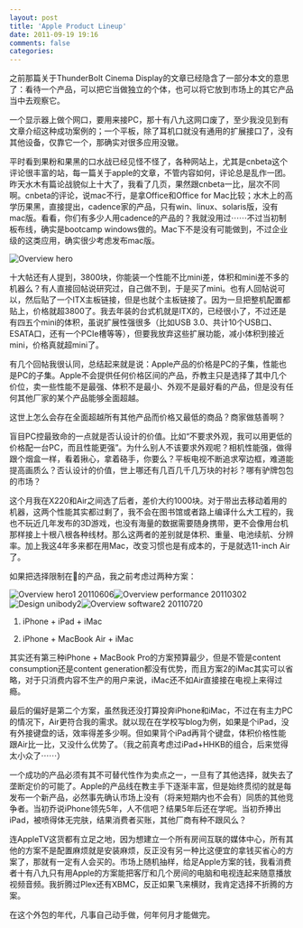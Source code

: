 ```yaml
---
layout: post
title: 'Apple Product Lineup'
date: 2011-09-19 19:16
comments: false
categories: 
---
```

    

之前那篇关于ThunderBolt Cinema Display的文章已经隐含了一部分本文的意思了：看待一个产品，可以把它当做独立的个体，也可以将它放到市场上的其它产品当中去观察它。

一个显示器上做个网口，要用来接PC，那十有八九这网口废了，至少我没见到有文章介绍这种成功案例的；一个平板，除了耳机口就没有通用的扩展接口了，没有其他设备，仅靠它一个，那确实对很多应用没辙。

平时看到果粉和果黑的口水战已经见怪不怪了，各种网站上，尤其是cnbeta这个评论很丰富的站，每一篇关于apple的文章，不管内容如何，评论总是乱作一团。昨天水木有篇论战貌似上十大了，我看了几页，果然跟cnbeta一比，层次不同啊。cnbeta的评论，说mac不行，是拿Office和Office for Mac比较；水木上的高学历果黑，直接提出，cadence家的产品，只有win、linux、solaris版，没有mac版。看看，你们有多少人用cadence的产品的？我就没用过⋯⋯不过当初制板布线，确实是bootcamp windows做的。Mac下不是没有可能做到，不过企业级的这类应用，确实很少考虑发布mac版。

![Overview hero](http://qingpei.me/images/in_post/overview_hero.png)

十大帖还有人提到，3800块，你能装一个性能不比mini差，体积和mini差不多的机器么？有人直接回帖说研究过，自己做不到，于是买了mini。也有人回帖说可以，然后贴了一个ITX主板链接，但是也就个主板链接了。因为一旦把整机配置都贴上，价格就超3800了。我去年装的台式机就是ITX的，已经很小了，不过还是有四五个mini的体积，虽说扩展性强很多（比如USB 3.0、共计10个USB口、ESATA口，还有一个PCIe槽等等），但要我放弃这些扩展功能，减小体积到接近mini，价格真就超mini了。

有几个回帖我很认同，总结起来就是说：Apple产品的价格是PC的子集，性能也是PC的子集。Apple不会提供任何价格区间的产品，乔教主只是选择了其中几个价位，卖一些性能不是最强、体积不是最小、外观不是最好看的产品，但是没有任何其他厂家的某个产品能够全面超越。

这世上怎么会存在全面超越所有其他产品而价格又最低的商品？商家做慈善啊？

盲目PC控最致命的一点就是否认设计的价值。比如“不要求外观，我可以用更低的价格配一台PC，而且性能更强”。为什么别人不该要求外观呢？相机性能强，做得跟个烟盒一样，看着揪心，拿着硌手，你要么？平板电视不断追求窄边框，难道能提高画质么？否认设计的价值，世上哪还有几百几千几万块的衬衫？哪有驴牌包包的市场？

这个月我在X220和Air之间选了后者，差价大约1000块。对于带出去移动着用的机器，这两个性能其实都过剩了，我不会在图书馆或者路上编译什么大工程的，我也不玩近几年发布的3D游戏，也没有海量的数据需要随身携带，更不会像用台机那样接上十根八根各种线材。那么这两者的差别就是体积、重量、电池续航、分辨率。加上我这4年多来都在用Mac，改变习惯也是有成本的，于是就选11-inch Air了。

如果把选择限制在的产品，我之前考虑过两种方案：

![Overview hero1 20110606](http://qingpei.me/images/in_post/overview_hero1_20110606.png)![Overview performance 20110302](http://qingpei.me/images/in_post/overview_performance_20110302.jpg)![Design unibody2](http://qingpei.me/images/in_post/design_unibody2.jpg)![Overview software2 20110720](http://qingpei.me/images/in_post/overview_software2_20110720.png)

  1. iPhone + iPad + iMac

  2. iPhone + MacBook Air + iMac

其实还有第三种iPhone + MacBook Pro的方案预算最少，但是不管是content consumption还是content generation都没有优势，而且方案2的iMac其实可以省略，对于只消费内容不生产的用户来说，iMac还不如Air直接接在电视上来得过瘾。

最后的偏好是第二个方案，虽然我还没打算投奔iPhone和iMac，不过在有主力PC的情况下，Air更符合我的需求。就以现在在学校写blog为例，如果是个iPad，没有外接键盘的话，效率得差多少啊。但如果背个iPad再背个键盘，体积价格性能跟Air比一比，又没什么优势了。（我之前真考虑过iPad+HHKB的组合，后来觉得太小众了⋯⋯）

一个成功的产品必须有其不可替代性作为卖点之一，一旦有了其他选择，就失去了垄断定价的可能了。Apple的产品线在教主手下逐渐丰富，但是始终贯彻的就是每发布一个新产品，必然事先确认市场上没有（将来短期内也不会有）同质的其他竞争者。当初乔说iPhone领先5年，人不信吧？结果5年后还在学呢。当初乔捧出iPad，被喷得体无完肤，结果消费者买账，其他厂商有种不跟风么？

连AppleTV这货都有立足之地，因为想建立一个所有房间互联的媒体中心，所有其他的方案不是配置麻烦就是安装麻烦，反正没有另一种比这便宜的拿钱买省心的方案了，那就有一定有人会买的。市场上随机抽样，给足Apple方案的钱，我看消费者十有八九只有用Apple的方案能把客厅和几个房间的电脑和电视连起来随意播放视频音频。我折腾过Plex还有XBMC，反正如果飞来横财，我肯定选择不折腾的方案。

在这个外包的年代，凡事自己动手做，何年何月才能做完。
